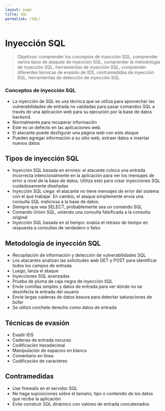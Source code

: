 ```yaml
---
layout: page
title: SQL
permalink: /SQL/
---
```


# Inyección SQL

> Objetivos: comprender los conceptos de inyección SQL, comprender varios tipos de ataques de inyección SQL, comprender la metodología de inyección SQL, herramientas de inyección SQL, comprender diferentes técnicas de evasión de IDS, contramedidas de inyección SQL, herramientas de detección de inyección SQL

### Conceptos de inyección SQL

* La inyección de SQL es una técnica que se utiliza para aprovechar las vulnerabilidades de entrada no validadas para pasar comandos SQL a través de una aplicación web para su ejecución por la base de datos backend.
* Normalmente para recuperar información
* Este es un defecto en las aplicaciones web.
* El atacante puede desfigurar una página web con este ataque
* Pueden agregar información a su sitio web, extraer datos e insertar nuevos datos

## Tipos de inyección SQL

* Inyección SQL basada en errores: el atacante coloca una entrada incorrecta intencionalmente en la aplicación para ver los mensajes de error a nivel de la base de datos. Utiliza esto para crear inyecciones SQL cuidadosamente diseñadas
* Inyección SQL ciega: el atacante no tiene mensajes de error del sistema con el que trabajar. En cambio, el ataque simplemente envía una consulta SQL maliciosa a la base de datos.
* Siempre que vea SELECT, probablemente sea un comando SQL
* Comando Union SQL, uniendo una consulta falsificada a la consulta original
* Inyección SQL basada en el tiempo: evalúa el retraso de tiempo en respuesta a consultas de verdadero o falso

## Metodología de inyección SQL

* Recopilación de información y detección de vulnerabilidades SQL
* Los atacantes analizan las solicitudes web GET y POST para identificar todos los campos de entrada
* Luego, lanza el ataque
* Inyecciones SQL avanzadas
* Prueba de pluma de caja negra de inyección SQL
* Envíe comillas simples y datos de entrada para ver dónde no se desinfecta la entrada del usuario
* Envíe largas cadenas de datos basura para detectar saturaciones de búfer
* Se utilizó corchete derecho como datos de entrada

## Técnicas de evasión

* Evadir IDS
* Cadenas de entrada oscuras
* Codificación hexadecimal
* Manipulación de espacios en blanco
* Comentario en línea
* Codificación de caracteres

## Contramedidas

* Use firewalls en el servidor SQL
* No haga suposiciones sobre el tamaño, tipo o contenido de los datos que recibe la aplicación
* Evite construir SQL dinámico con valores de entrada concatenados
